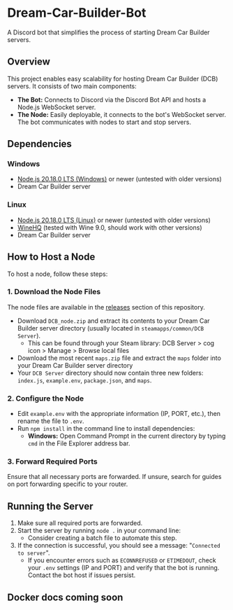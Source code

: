 # Dream-Car-Builder-Bot

A Discord bot that simplifies the process of starting Dream Car Builder servers.

## Overview

This project enables easy scalability for hosting Dream Car Builder (DCB) servers. It consists of two main components:
- **The Bot:** Connects to Discord via the Discord Bot API and hosts a Node.js WebSocket server.
- **The Node:** Easily deployable, it connects to the bot's WebSocket server. The bot communicates with nodes to start and stop servers.

## Dependencies

### Windows
- [Node.js 20.18.0 LTS (Windows)](https://nodejs.org/en/download/) or newer (untested with older versions)
- Dream Car Builder server

### Linux
- [Node.js 20.18.0 LTS (Linux)](https://github.com/nodesource/distributions) or newer (untested with older versions)
- [WineHQ](https://gitlab.winehq.org/wine/wine/-/wikis/Download) (tested with Wine 9.0, should work with other versions)
- Dream Car Builder server

## How to Host a Node

To host a node, follow these steps:

### 1. Download the Node Files
The node files are available in the [releases](https://github.com/aProfessionalFrog/Dream-Car-Builder-Bot/releases) section of this repository.
- Download `DCB_node.zip` and extract its contents to your Dream Car Builder server directory (usually located in `steamapps/common/DCB Server`).
    - This can be found through your Steam library: DCB Server > cog icon > Manage > Browse local files
- Download the most recent `maps.zip` file and extract the `maps` folder into your Dream Car Builder server directory
- Your `DCB Server` directory should now contain three new folders: `index.js`, `example.env`, `package.json`, and `maps`.

### 2. Configure the Node
- Edit `example.env` with the appropriate information (IP, PORT, etc.), then rename the file to `.env`.
- Run `npm install` in the command line to install dependencies:
  - **Windows:** Open Command Prompt in the current directory by typing `cmd` in the File Explorer address bar.
 

### 3. Forward Required Ports
Ensure that all necessary ports are forwarded. If unsure, search for guides on port forwarding specific to your router.

## Running the Server

1. Make sure all required ports are forwarded.
2. Start the server by running `node .` in your command line:
   - Consider creating a batch file to automate this step.
3. If the connection is successful, you should see a message: "`Connected to server`".
   - If you encounter errors such as `ECONNREFUSED` or `ETIMEDOUT`, check your `.env` settings (IP and PORT) and verify that the bot is running. Contact the bot host if issues persist.

## Docker docs coming soon